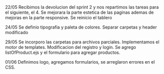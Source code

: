 22/05 Recibimos la devolucion del sprint 2 y nos repartimos las tareas para el siguiente, el 4. Se mejorara la parte estetica de las paginas ademas de mejoras en la parte responsive. Se reinicio el tablero

24/05 Se definio tipografia y paleta de colores. Separar carpetas y header modificado

29/05 Se incorporo las carpetas para archivos parciales. Implementamos el motor de templates. Modificacion del registro y login. Se agrego listOfProduct.ejs y el formulario para agregar productos.

01/06 Definimos logo, agregamos formularios, se arreglaron errores en el CSS.